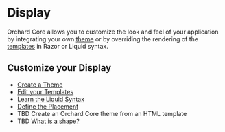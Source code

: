 # Display

Orchard Core allows you to customize the look and feel of your application by integrating your own [theme](../glossary/#Theme) or by overriding the rendering of the [templates](../glossary/#Template) in Razor or Liquid syntax.

## Customize your Display

- [Create a Theme](../../getting-started/theme.md)
- [Edit your Templates](../../reference/modules/Templates/README.md)
- [Learn the Liquid Syntax](../../reference/modules/Liquid/README.md)
- [Define the Placement](../../reference/core/Placement/README.md)
- TBD Create an Orchard Core theme from an HTML template
- TBD [What is a shape?](https://github.com/OrchardCMS/OrchardCore/issues/1184)
